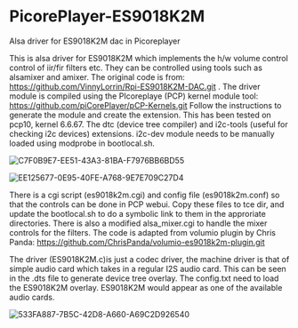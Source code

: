 # PicorePlayer-ES9018K2M
Alsa driver for ES9018K2M dac in Picoreplayer

This is alsa driver for ES9018K2M  which implements the h/w volume control control of iir/fir filters  etc. They can be controlled using tools such as alsamixer and amixer. The original code is from: https://github.com/VinnyLorrin/Rpi-ES9018K2M-DAC.git . The driver module is compiled using the PIcoreplaye (PCP) kernel module tool: https://github.com/piCorePlayer/pCP-Kernels.git Follow the instructions to generate the module and create the extension.  This has been tested on pcp10, kernel 6.6.67. The dtc (device tree compiler) and i2c-tools (useful for checking i2c devices) extensions. i2c-dev module needs to be manually loaded using modprobe in bootlocal.sh.


![C7F0B9E7-EE51-43A3-81BA-F7976BB6BD55](https://github.com/user-attachments/assets/ceeafd8f-c70a-4004-b186-8978abcac559)




![EE125677-0E95-40FE-A768-9E7E709C27D4](https://github.com/user-attachments/assets/48af2a15-015e-43e5-8d51-40bbdb7c3f24)

There is a cgi script (es9018k2m.cgi) and config file (es9018k2m.conf) so that the controls can be done in PCP webui. Copy these files to tce dir, and update the bootlocal.sh to do a symbolic link to them in the approriate directories. There is also a modified alsa_mixer.cgi to handle the mixer controls for the filters. The code is adapted from volumio plugin by Chris Panda: https://github.com/ChrisPanda/volumio-es9018k2m-plugin.git

The driver (ES9018K2M.c)is just a codec driver,  the machine driver is that of simple audio card which takes in a regular  I2S audio card. This can be seen in the .dts file to generate device tree overlay. The config.txt need to load the ES9018K2M overlay. ES9018K2M would appear as one of the available audio cards.

![533FA887-7B5C-42D8-A660-A69C2D926540](https://github.com/user-attachments/assets/62aa0bb4-734a-468e-b0eb-a89734521b73)
